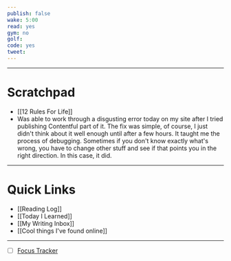 ```yaml
---
publish: false
wake: 5:00
read: yes
gym: no
golf: 
code: yes
tweet: 
---
```

***
# Scratchpad
- [[12 Rules For Life]]
- Was able to work through a disgusting error today on my site after I tried publishing Contentful part of it. The fix was simple, of course, I just didn't think about it well enough until after a few hours. It taught me the process of debugging. Sometimes if you don't know exactly what's wrong, you have to change other stuff and see if that points you in the right direction. In this case, it did. 


---
# Quick Links
- [[Reading Log]]
- [[Today I Learned]]
- [[My Writing Inbox]]
- [[Cool things I've found online]]

***
- [ ] [Focus Tracker](https://docs.google.com/spreadsheets/d/18ZL9CSRxE2z7pTKcaPGe3749GMO9Ov2UjVsRMQqShBk/edit#gid=696776801)